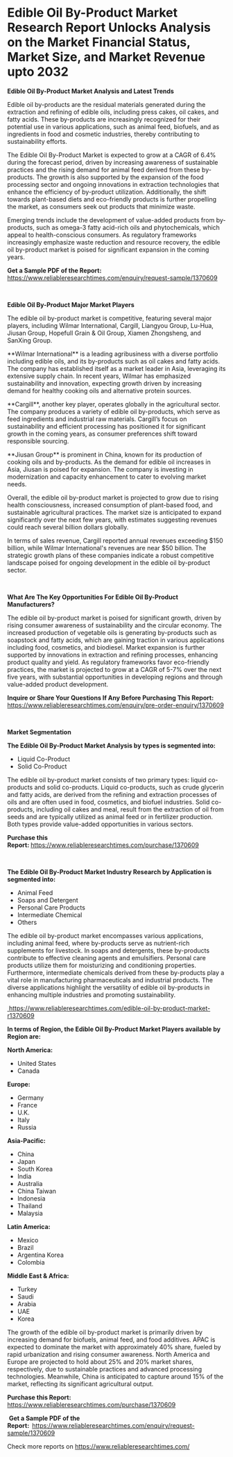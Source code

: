 <p><h1>Edible Oil By-Product Market Research Report Unlocks Analysis on the Market Financial Status, Market Size, and Market Revenue upto 2032</h1></p><p><strong>Edible Oil By-Product Market Analysis and Latest Trends</strong></p>
<p><p>Edible oil by-products are the residual materials generated during the extraction and refining of edible oils, including press cakes, oil cakes, and fatty acids. These by-products are increasingly recognized for their potential use in various applications, such as animal feed, biofuels, and as ingredients in food and cosmetic industries, thereby contributing to sustainability efforts.</p><p>The Edible Oil By-Product Market is expected to grow at a CAGR of 6.4% during the forecast period, driven by increasing awareness of sustainable practices and the rising demand for animal feed derived from these by-products. The growth is also supported by the expansion of the food processing sector and ongoing innovations in extraction technologies that enhance the efficiency of by-product utilization. Additionally, the shift towards plant-based diets and eco-friendly products is further propelling the market, as consumers seek out products that minimize waste.</p><p>Emerging trends include the development of value-added products from by-products, such as omega-3 fatty acid-rich oils and phytochemicals, which appeal to health-conscious consumers. As regulatory frameworks increasingly emphasize waste reduction and resource recovery, the edible oil by-product market is poised for significant expansion in the coming years.</p></p>
<p><strong>Get a Sample PDF of the Report:&nbsp;</strong> <a href="https://www.reliableresearchtimes.com/enquiry/request-sample/1370609?utm_campaign=3284&utm_medium=2&utm_source=Github&utm_content=ia&utm_term=22032025&utm_id=edible-oil-by-product">https://www.reliableresearchtimes.com/enquiry/request-sample/1370609</a></p>
<p>&nbsp;</p>
<p><strong>Edible Oil By-Product Major Market Players</strong></p>
<p><p>The edible oil by-product market is competitive, featuring several major players, including Wilmar International, Cargill, Liangyou Group, Lu-Hua, Jiusan Group, Hopefull Grain & Oil Group, Xiamen Zhongsheng, and SanXing Group. </p><p>**Wilmar International** is a leading agribusiness with a diverse portfolio including edible oils, and its by-products such as oil cakes and fatty acids. The company has established itself as a market leader in Asia, leveraging its extensive supply chain. In recent years, Wilmar has emphasized sustainability and innovation, expecting growth driven by increasing demand for healthy cooking oils and alternative protein sources.</p><p>**Cargill**, another key player, operates globally in the agricultural sector. The company produces a variety of edible oil by-products, which serve as feed ingredients and industrial raw materials. Cargill’s focus on sustainability and efficient processing has positioned it for significant growth in the coming years, as consumer preferences shift toward responsible sourcing.</p><p>**Jiusan Group** is prominent in China, known for its production of cooking oils and by-products. As the demand for edible oil increases in Asia, Jiusan is poised for expansion. The company is investing in modernization and capacity enhancement to cater to evolving market needs.</p><p>Overall, the edible oil by-product market is projected to grow due to rising health consciousness, increased consumption of plant-based food, and sustainable agricultural practices. The market size is anticipated to expand significantly over the next few years, with estimates suggesting revenues could reach several billion dollars globally.</p><p>In terms of sales revenue, Cargill reported annual revenues exceeding $150 billion, while Wilmar International's revenues are near $50 billion. The strategic growth plans of these companies indicate a robust competitive landscape poised for ongoing development in the edible oil by-product sector.</p></p>
<p>&nbsp;</p>
<p><strong>What Are The Key Opportunities For Edible Oil By-Product Manufacturers?</strong></p>
<p><p>The edible oil by-product market is poised for significant growth, driven by rising consumer awareness of sustainability and the circular economy. The increased production of vegetable oils is generating by-products such as soapstock and fatty acids, which are gaining traction in various applications including food, cosmetics, and biodiesel. Market expansion is further supported by innovations in extraction and refining processes, enhancing product quality and yield. As regulatory frameworks favor eco-friendly practices, the market is projected to grow at a CAGR of 5-7% over the next five years, with substantial opportunities in developing regions and through value-added product development.</p></p>
<p><strong>Inquire or Share Your Questions If Any Before Purchasing This Report:</strong> <a href="https://www.reliableresearchtimes.com/enquiry/pre-order-enquiry/1370609?utm_campaign=3284&utm_medium=2&utm_source=Github&utm_content=ia&utm_term=22032025&utm_id=edible-oil-by-product">https://www.reliableresearchtimes.com/enquiry/pre-order-enquiry/1370609</a></p>
<p>&nbsp;</p>
<p><strong>Market Segmentation</strong></p>
<p><strong>The Edible Oil By-Product Market Analysis by types is segmented into:</strong></p>
<p><ul><li>Liquid Co-Product</li><li>Solid Co-Product</li></ul></p>
<p><p>The edible oil by-product market consists of two primary types: liquid co-products and solid co-products. Liquid co-products, such as crude glycerin and fatty acids, are derived from the refining and extraction processes of oils and are often used in food, cosmetics, and biofuel industries. Solid co-products, including oil cakes and meal, result from the extraction of oil from seeds and are typically utilized as animal feed or in fertilizer production. Both types provide value-added opportunities in various sectors.</p></p>
<p><strong>Purchase this Report:&nbsp;</strong><a href="https://www.reliableresearchtimes.com/purchase/1370609?utm_campaign=3284&utm_medium=2&utm_source=Github&utm_content=ia&utm_term=22032025&utm_id=edible-oil-by-product">https://www.reliableresearchtimes.com/purchase/1370609</a></p>
<p>&nbsp;</p>
<p><strong>The Edible Oil By-Product Market Industry Research by Application is segmented into:</strong></p>
<p><ul><li>Animal Feed</li><li>Soaps and Detergent</li><li>Personal Care Products</li><li>Intermediate Chemical</li><li>Others</li></ul></p>
<p><p>The edible oil by-product market encompasses various applications, including animal feed, where by-products serve as nutrient-rich supplements for livestock. In soaps and detergents, these by-products contribute to effective cleaning agents and emulsifiers. Personal care products utilize them for moisturizing and conditioning properties. Furthermore, intermediate chemicals derived from these by-products play a vital role in manufacturing pharmaceuticals and industrial products. The diverse applications highlight the versatility of edible oil by-products in enhancing multiple industries and promoting sustainability.</p></p>
<p><a href="https://www.reliableresearchtimes.com/edible-oil-by-product-market-r1370609?utm_campaign=3284&utm_medium=2&utm_source=Github&utm_content=ia&utm_term=22032025&utm_id=edible-oil-by-product">&nbsp;https://www.reliableresearchtimes.com/edible-oil-by-product-market-r1370609</a></p>
<p><strong>In terms of Region, the Edible Oil By-Product Market Players available by Region are:</strong></p>
<p>
    <p> <strong> North America: </strong>
        <ul>
            <li>United States</li>
            <li>Canada</li>
        </ul>
        </p> 
    <p> <strong> Europe: </strong>
        <ul>
            <li>Germany</li>
            <li>France</li>
            <li>U.K.</li>
            <li>Italy</li>
            <li>Russia</li>
        </ul>
        </p> 
    <p> <strong> Asia-Pacific: </strong>
        <ul>
            <li>China</li>
            <li>Japan</li>
            <li>South Korea</li>
            <li>India</li>
            <li>Australia</li>
            <li>China Taiwan</li>
            <li>Indonesia</li>
            <li>Thailand</li>
            <li>Malaysia</li>
        </ul>
        </p> 
    <p> <strong> Latin America: </strong>
        <ul>
            <li>Mexico</li>
            <li>Brazil</li>
            <li>Argentina Korea</li>
            <li>Colombia</li>
        </ul>
        </p> 
    <p> <strong> Middle East & Africa: </strong>
        <ul>
            <li>Turkey</li>
            <li>Saudi</li>
            <li>Arabia</li>
            <li>UAE</li>
            <li>Korea</li>
        </ul>
    </p>
    </p>
<p><p>The growth of the edible oil by-product market is primarily driven by increasing demand for biofuels, animal feed, and food additives. APAC is expected to dominate the market with approximately 40% share, fueled by rapid urbanization and rising consumer awareness. North America and Europe are projected to hold about 25% and 20% market shares, respectively, due to sustainable practices and advanced processing technologies. Meanwhile, China is anticipated to capture around 15% of the market, reflecting its significant agricultural output.</p></p>
<p><strong>Purchase this Report: </strong><a href="https://www.reliableresearchtimes.com/purchase/1370609?utm_campaign=3284&utm_medium=2&utm_source=Github&utm_content=ia&utm_term=22032025&utm_id=edible-oil-by-product">https://www.reliableresearchtimes.com/purchase/1370609</a></p>
<p>&nbsp;<strong>Get a Sample PDF of the Report:&nbsp;&nbsp;</strong><a href="https://www.reliableresearchtimes.com/enquiry/request-sample/1370609?utm_campaign=3284&utm_medium=2&utm_source=Github&utm_content=ia&utm_term=22032025&utm_id=edible-oil-by-product">https://www.reliableresearchtimes.com/enquiry/request-sample/1370609</a></p>
<p><strong></strong></p>
<p>Check more reports on <a href="https://www.reliableresearchtimes.com/?utm_campaign=3284&utm_medium=2&utm_source=Github&utm_content=ia&utm_term=22032025&utm_id=edible-oil-by-product">https://www.reliableresearchtimes.com/</a></p>